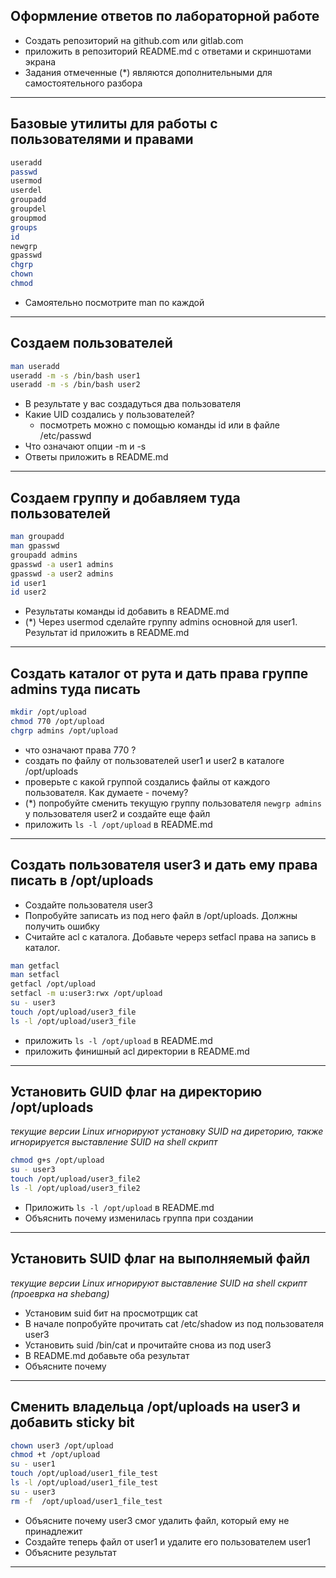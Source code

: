 ## Оформление ответов по лабораторной работе
* Создать репозиторий на github.com или gitlab.com
* приложить в репозиторий  README.md с ответами и скриншотами экрана
* Задания отмеченные (*) являются дополнительными для самостоятельного разбора

---
## Базовые утилиты для работы с пользователями и правами
```bash
useradd
passwd
usermod
userdel
groupadd
groupdel
groupmod
groups
id
newgrp
gpasswd
chgrp
chown
chmod
```
* Самоятельно посмотрите man по каждой
---

## Создаем пользователей

```bash
man useradd
useradd -m -s /bin/bash user1
useradd -m -s /bin/bash user2 
```
* В результате у вас создадуться два пользователя
* Какие UID создались у пользователей?
    * посмотреть можно с помощью команды id или в файле /etc/passwd
* Что означают опции -m и -s
* Ответы приложить в README.md

---

## Создаем группу и добавляем туда пользователей

```bash
man groupadd
man gpasswd
groupadd admins
gpasswd -a user1 admins
gpasswd -a user2 admins
id user1
id user2
```
* Результаты команды id добавить в README.md
* (*) Через usermod сделайте группу admins основной для  user1. Результат id приложить в README.md

---

## Создать каталог от рута и дать права группе admins туда писать

```bash
mkdir /opt/upload
chmod 770 /opt/upload
chgrp admins /opt/upload
```
* что означают права 770 ?
* создать по файлу от пользователей user1 и user2 в каталоге /opt/uploads
* проверьте с какой группой создались файлы от каждого пользователя. Как думаете - почему?
* (*) попробуйте сменить текущую группу пользователя  ```newgrp admins``` у пользователя user2 и создайте еще файл
* приложить ```ls -l /opt/upload```  в  README.md

---

## Создать пользователя user3 и дать ему права писать в /opt/uploads

* Создайте пользователя user3
* Попробуйте записать из под него файл в /opt/uploads. Должны получить ошибку
* Считайте acl с каталога. Добавьте черерз  setfacl права на запись в каталог.
```bash
man getfacl
man setfacl
getfacl /opt/upload
setfacl -m u:user3:rwx /opt/upload
su - user3
touch /opt/upload/user3_file
ls -l /opt/upload/user3_file
```
* приложить ```ls -l /opt/upload```  в  README.md
* приложить финишный acl  директории в README.md
---

## Установить GUID флаг на директорию /opt/uploads

_текущие версии Linux игнорируют установку SUID на диреторию, также игнорируется выставление SUID на shell скрипт_

```bash
chmod g+s /opt/upload
su - user3
touch /opt/upload/user3_file2
ls -l /opt/upload/user3_file2
```
* Приложить ```ls -l /opt/upload```  в  README.md
* Объяснить почему изменилась группа при создании

---
## Установить  SUID  флаг на выполняемый файл

_текущие версии Linux игнорируют выставление SUID на shell скрипт (проеврка на shebang)_

* Установим suid бит на просмотрщик cat 
* В начале  попробуйте прочитать cat /etc/shadow  из под пользователя user3
* Установить suid /bin/cat и прочитайте снова из под user3
* В README.md добавьте оба результат
* Объясните почему

---
 
 
##  Сменить владельца  /opt/uploads  на user3 и добавить sticky bit
```bash
chown user3 /opt/upload
chmod +t /opt/upload
su - user1
touch /opt/upload/user1_file_test
ls -l /opt/upload/user1_file_test
su - user3
rm -f  /opt/upload/user1_file_test
```
* Объясните почему user3 смог удалить файл, который ему не принадлежит
* Создайте теперь файл от user1 и удалите его пользователем user1
* Объясните результат

---
